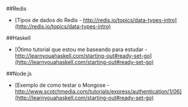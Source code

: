 ##Redis
- [Tipos de dados do Redis - http://redis.io/topics/data-types-intro](http://redis.io/topics/data-types-intro)

##Haskell
- [Ótimo tutorial que estou me baseando para estudar - http://learnyouahaskell.com/starting-out#ready-set-go](http://learnyouahaskell.com/starting-out#ready-set-go)


##Node.js

- [Exemplo de como testar o Mongose - http://www.scotchmedia.com/tutorials/express/authentication/1/06](http://learnyouahaskell.com/starting-out#ready-set-go)